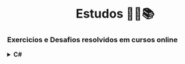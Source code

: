 
<h1 align="center"> Estudos 👨‍🎓📚 </h1>
<h3>Exercicios e Desafios resolvidos em cursos online</h3>
<details>
    <summary><strong>C#</strong></summary>
    <br />
    <div align="left">
        <table border=1>
            <tr>
                <th>Linguagem</th>
                <th>Local do Curso</th>
		<th>Descrição</th>
                <th>Solução</th>
                <th>Status</th>
            </tr>
            <tr>
              <td>C # (C Sharp)</td>
              <td>Udemy</td>
              <td>C# primeiros passos: Lógica de Programação e Algoritmos</td>
		    <td><a href="https://github.com/pauloloedu/Estudos/tree/main/C_Sharp/Udemy">Pasta dos Exercicios</a></td>
              <td> ⏲️ </td>
            </tr>
    </div>      
 </details>

